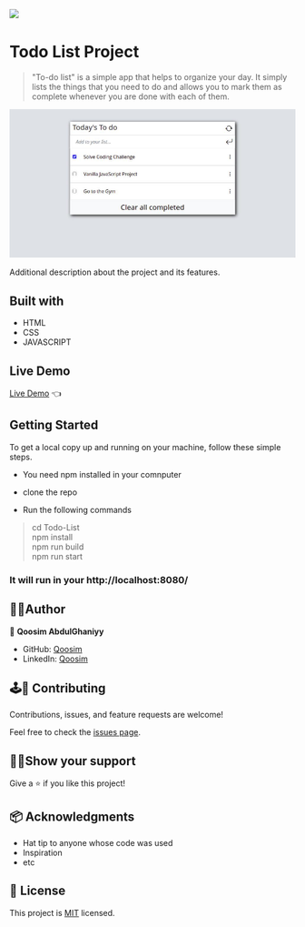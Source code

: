 ![](https://img.shields.io/badge/Microverse-blueviolet)

# Todo List Project

> "To-do list" is a simple app that helps to organize your day. It simply lists the things that you need to do and allows you to mark them as complete whenever you are done with each of them.

![screenshot](./src/images/todo_final.jpeg)


Additional description about the project and its features.


## Built with

- HTML
- CSS
- JAVASCRIPT

## Live Demo
[Live Demo](https://raw.githack.com/Qoosim/Todo-List/add_remove/src/index.html) :point_left:

## Getting Started

To get a local copy up and running on your machine, follow these simple steps.

- You need npm installed in your comnputer 

- clone the repo 

- Run the following commands 

> cd Todo-List <br> 
  npm install <br> 
  npm run build <br> 
  npm run start 

### It will run in your http://localhost:8080/

## 👨‍💻Author

👤 **Qoosim AbdulGhaniyy**

- GitHub: [Qoosim](https://github.com/Qoosim)
- LinkedIn: [Qoosim](https://www.linkedin.com/in/qoosim)

## 🕹️🤝 Contributing

Contributions, issues, and feature requests are welcome!

Feel free to check the [issues page](../../issues/).

## 🕵️‍♂️Show your support

Give a ⭐️ if you like this project!

## 📦 Acknowledgments

- Hat tip to anyone whose code was used
- Inspiration
- etc

## 📝 License

This project is [MIT](./MIT.md) licensed.
